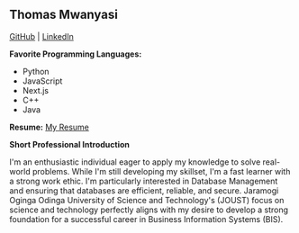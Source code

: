 ## Thomas Mwanyasi

[GitHub](https://github.com/Nyiro21) | [LinkedIn](www.linkedin.com/in/thomas-mwanyasi)

**Favorite Programming Languages:**

* Python
* JavaScript
* Next.js
* C++
* Java

**Resume:** [My Resume](https://docs.google.com/document/d/1sQWxM_9J2L0b0nSz16fDd-gLtvpteovfA8fIn_919Ao/edit?usp=sharing)

**Short Professional Introduction**

I'm an enthusiastic individual eager to apply my knowledge to solve real-world problems. While I'm still developing my skillset, I'm a fast learner with a strong work ethic. I'm particularly interested in Database Management and ensuring that databases are efficient, reliable, and secure. Jaramogi Oginga Odinga University of Science and Technology's (JOUST) focus on science and technology perfectly aligns with my desire to develop a strong foundation for a successful career in Business Information Systems (BIS).
